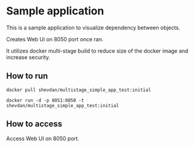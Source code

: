 # Sample application

This is a sample application to visualize dependency between objects. 

Creates Web Ui on 8050 port once ran. 

It utilizes docker multi-stage build to reduce size of the docker image and increase security.


## How to run

```
docker pull shevdan/multistage_simple_app_test:initial
```

```
docker run -d -p 8051:8050 -t shevdan/multistage_simple_app_test:initial
```

## How to access

Access Web UI on 8050 port. 
